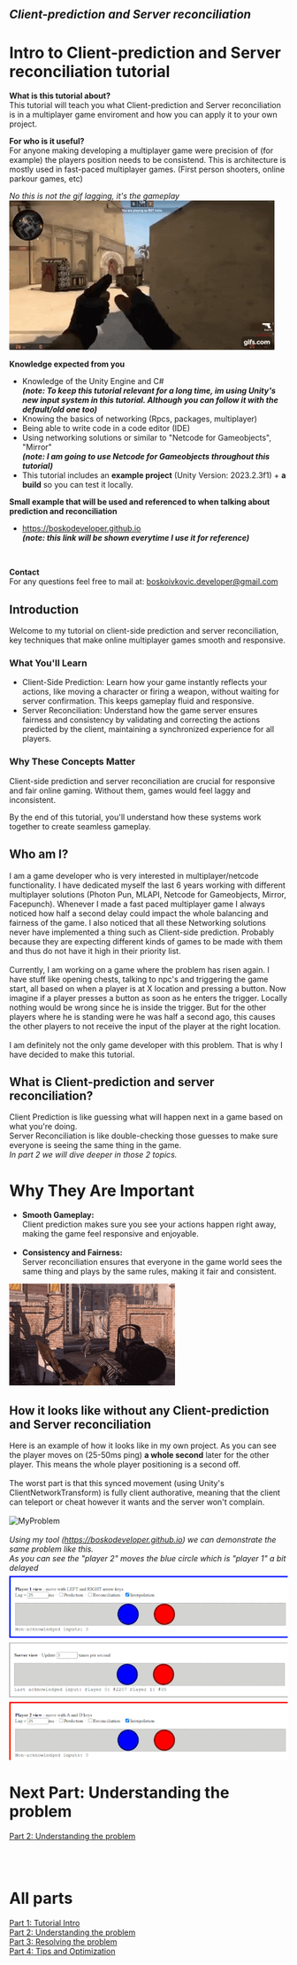 ## *Client-prediction and Server reconciliation*

# Intro to Client-prediction and Server reconciliation tutorial

**What is this tutorial about?** <br>
This tutorial will teach you what Client-prediction and Server reconciliation is in a multiplayer game enviroment and how you can apply it to your own project.

**For who is it useful?** <br>
For anyone making developing a multiplayer game were precision of (for example) the players position needs to be consistend. This is architecture is mostly used in fast-paced multiplayer games. (First person shooters, online parkour games, etc)

*No this is not the gif lagging, it's the gameplay* <br>
![IntroGif](images/lag_intro.gif?raw=true)

**Knowledge expected from you**
- Knowledge of the Unity Engine and C# <br>
  ***(note: To keep this tutorial relevant for a long time, im using Unity's new input system in this tutorial. Although you can follow it with the default/old one too)***
- Knowing the basics of networking (Rpcs, packages, multiplayer)
- Being able to write code in a code editor (IDE) <br>
- Using networking solutions or similar to "Netcode for Gameobjects", "Mirror" <br>
  ***(note: I am going to use Netcode for Gameobjects throughout this tutorial)***
- This tutorial includes an **example project** (Unity Version: 2023.2.3f1) + **a build** so you can test it locally.

**Small example that will be used and referenced to when talking about prediction and reconciliation**
- https://boskodeveloper.github.io <br>
***(note: this link will be shown everytime I use it for reference)***
<br>

**Contact**  <br>
For any questions feel free to mail at: boskoivkovic.developer@gmail.com

## Introduction
Welcome to my tutorial on client-side prediction and server reconciliation, key techniques that make online multiplayer games smooth and responsive.

### What You'll Learn
- Client-Side Prediction: Learn how your game instantly reflects your actions, like moving a character or firing a weapon, without waiting for server confirmation. This keeps gameplay fluid and responsive.
 - Server Reconciliation: Understand how the game server ensures fairness and consistency by validating and correcting the actions predicted by the client, maintaining a synchronized experience for all players.

### Why These Concepts Matter
Client-side prediction and server reconciliation are crucial for responsive and fair online gaming. Without them, games would feel laggy and inconsistent.

By the end of this tutorial, you'll understand how these systems work together to create seamless gameplay. 

## Who am I?
I am a game developer who is very interested in multiplayer/netcode functionality. I have dedicated myself the last 6 years working with different multiplayer solutions (Photon Pun, MLAPI, Netcode for Gameobjects, Mirror, Facepunch). Whenever I made a fast paced multiplayer game I always noticed how half a second delay could impact the whole balancing and fairness of the game. I also noticed that all these Networking solutions never have implemented a thing such as Client-side prediction. Probably because they are expecting different kinds of games to be made with them and thus do not have it high in their priority list.
<br> <br>
Currently, I am working on a game where the problem has risen again. I have stuff like opening chests, talking to npc's and triggering the game start, all based on when a player is at X location and pressing a button. Now imagine if a player presses a button as soon as he enters the trigger. Locally nothing would be wrong since he is inside the trigger. But for the other players where he is standing were he was half a second ago, this causes the other players to not receive the input of the player at the right location.
<br> <br>
I am definitely not the only game developer with this problem. That is why I have decided to make this tutorial.


## What is Client-prediction and server reconciliation?
Client Prediction is like guessing what will happen next in a game based on what you're doing. <br>
Server Reconciliation is like double-checking those guesses to make sure everyone is seeing the same thing in the game. <br>
*In part 2 we will dive deeper in those 2 topics.*

# Why They Are Important
- **Smooth Gameplay:** <br>
Client prediction makes sure you see your actions happen right away, making the game feel responsive and enjoyable. <br> <br>
- **Consistency and Fairness:** <br>
Server reconciliation ensures that everyone in the game world sees the same thing and plays by the same rules, making it fair and consistent.

![IntroGif](images/lag_input.gif?raw=true)

## How it looks like without any Client-prediction and Server reconciliation
Here is an example of how it looks like in my own project. As you can see the player moves on (25-50ms ping) **a whole second** later for the other player. This means the whole player positioning is a second off. <br> <br> The worst part is that this synced movement (using Unity's ClientNetworkTransform) is fully client authorative, meaning that the client can teleport or cheat however it wants and the server won't complain. <br> <br>
![MyProblem](images/my_problem.gif?raw=true)
<br> <br>
*Using my tool (https://boskodeveloper.github.io) we can demonstrate the same problem like this.* <br>
*As you can see the "player 2" moves the blue circle which is "player 1" a bit delayed* <br>
![MyProblem](images/my_problem_toolV2.gif?raw=true)

# Next Part: Understanding the problem
[Part 2: Understanding the problem](Part_2.md)  <br>

<br> <br>
# All parts
[Part 1: Tutorial Intro](Part_1.md)  <br>
[Part 2: Understanding the problem](Part_2.md)  <br>
[Part 3: Resolving the problem](Part_3.md)  <br>
[Part 4: Tips and Optimization](Part_4.md)
